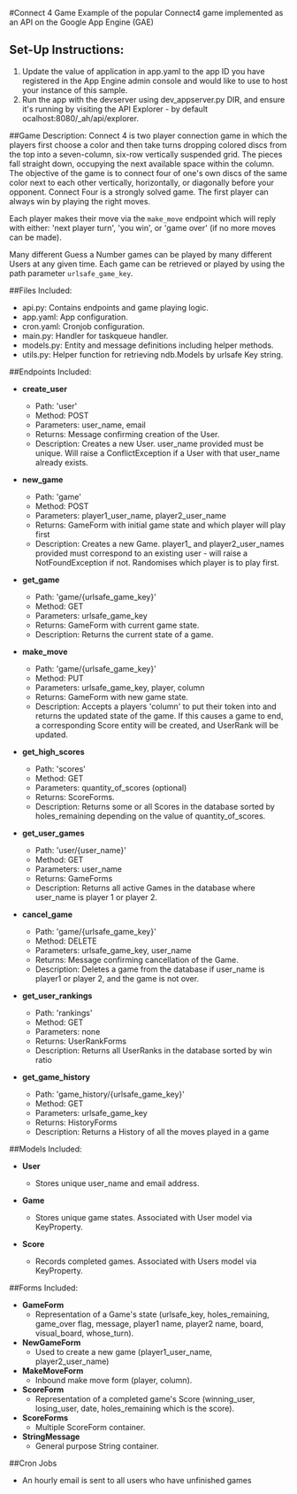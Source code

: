 #Connect 4 Game
Example of the popular Connect4 game implemented as an API on the Google App Engine (GAE)

## Set-Up Instructions:
1.  Update the value of application in app.yaml to the app ID you have registered in the App Engine admin console and would like to use to host your instance of this sample.
1.  Run the app with the devserver using dev_appserver.py DIR, and ensure it's running by visiting the API Explorer - by default ocalhost:8080/_ah/api/explorer.
 
##Game Description:
Connect 4 is two player connection game in which the players first choose a color and then take turns dropping colored discs from the top into a seven-column, six-row vertically suspended grid.
The pieces fall straight down, occupying the next available space within the column. 
The objective of the game is to connect four of one's own discs of the same color next to each other vertically, horizontally, or diagonally before your opponent. Connect Four is a strongly solved game. 
The first player can always win by playing the right moves.

Each player makes their move via the `make_move` endpoint which will reply
with either: 'next player turn', 'you win', or 'game over' (if no more moves can be made).

Many different Guess a Number games can be played by many different 
Users at any given time. Each game can be retrieved or played by using 
the path parameter `urlsafe_game_key`.

##Files Included:
 - api.py: Contains endpoints and game playing logic.
 - app.yaml: App configuration.
 - cron.yaml: Cronjob configuration.
 - main.py: Handler for taskqueue handler.
 - models.py: Entity and message definitions including helper methods.
 - utils.py: Helper function for retrieving ndb.Models by urlsafe Key string.
 
 ##Endpoints Included:
 - **create_user**
    - Path: 'user'
    - Method: POST
    - Parameters: user_name, email
    - Returns: Message confirming creation of the User.
    - Description: Creates a new User. user_name provided must be unique. Will 
    raise a ConflictException if a User with that user_name already exists.
    
 - **new_game**
    - Path: 'game'
    - Method: POST
    - Parameters: player1_user_name, player2_user_name
    - Returns: GameForm with initial game state and which player will play first
    - Description: Creates a new Game. player1_ and player2_user_names provided 
    must correspond to an existing user - will raise a NotFoundException if not. 
    Randomises which player is to play first.
       
 - **get_game**
    - Path: 'game/{urlsafe_game_key}'
    - Method: GET
    - Parameters: urlsafe_game_key
    - Returns: GameForm with current game state.
    - Description: Returns the current state of a game.
    
 - **make_move**
    - Path: 'game/{urlsafe_game_key}'
    - Method: PUT
    - Parameters: urlsafe_game_key, player, column
    - Returns: GameForm with new game state.
    - Description: Accepts a players 'column' to put their token into and 
    returns the updated state of the game. If this causes a game to end, a 
    corresponding Score entity will be created, and UserRank will be updated.
    
- **get_high_scores**
    - Path: 'scores'
    - Method: GET
    - Parameters: quantity_of_scores (optional)
    - Returns: ScoreForms.
    - Description: Returns some or all Scores in the database sorted by 
    holes_remaining depending on the value of quantity_of_scores.
    
- **get_user_games**
    - Path: 'user/{user_name}'
    - Method: GET
    - Parameters: user_name
    - Returns: GameForms
    - Description: Returns all active Games in the database where user_name 
    is player 1 or player 2.
    
 - **cancel_game**
    - Path: 'game/{urlsafe_game_key}'
    - Method: DELETE
    - Parameters: urlsafe_game_key, user_name
    - Returns: Message confirming cancellation of the Game.
    - Description: Deletes a game from the database if user_name is player1 or
    player 2, and the game is not over.
    
 - **get_user_rankings**
    - Path: 'rankings'
    - Method: GET
    - Parameters: none
    - Returns: UserRankForms
    - Description: Returns all UserRanks in the database sorted by win ratio
    
  - **get_game_history**
    - Path: 'game_history/{urlsafe_game_key}'
    - Method: GET
    - Parameters: urlsafe_game_key
    - Returns: HistoryForms
    - Description: Returns a History of all the moves played in a game
    
##Models Included:
 - **User**
    - Stores unique user_name and email address.
    
 - **Game**
    - Stores unique game states. Associated with User model via KeyProperty.
    
 - **Score**
    - Records completed games. Associated with Users model via KeyProperty.
    
##Forms Included:
 - **GameForm**
    - Representation of a Game's state (urlsafe_key, holes_remaining,
    game_over flag, message, player1 name, player2 name, board, 
    visual_board, whose_turn).
 - **NewGameForm**
    - Used to create a new game (player1_user_name, player2_user_name)
 - **MakeMoveForm**
    - Inbound make move form (player, column).
 - **ScoreForm**
    - Representation of a completed game's Score (winning_user, losing_user, 
    date, holes_remaining which is the score).
 - **ScoreForms**
    - Multiple ScoreForm container.
 - **StringMessage**
    - General purpose String container.
    
 ##Cron Jobs
 - An hourly email is sent to all users who have unfinished games
    

 